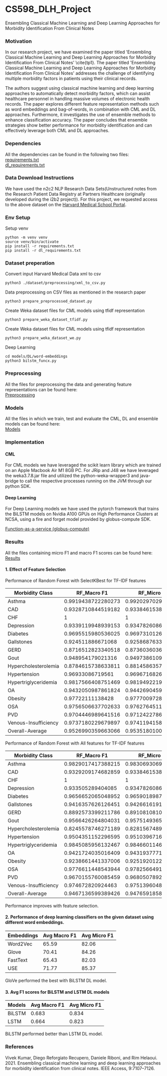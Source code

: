 # CS598_DLH_Project

Ensembling Classical Machine Learning and Deep Learning Approaches for Morbidity Identification From Clinical Notes

### Motivation
In our research project, we have examined the paper titled 'Ensembling Classical Machine Learning and Deep Learning Approaches for Morbidity Identification From Clinical Notes' \cite{tp1}. The paper titled 'Ensembling Classical Machine Learning and Deep Learning Approaches for Morbidity Identification From Clinical Notes' addresses the challenge of identifying multiple morbidity factors in patients using their clinical records. 

The authors suggest using classical machine learning and deep learning approaches to automatically detect morbidity factors, which can assist healthcare personnel in handling massive volumes of electronic health records. The paper explores different feature representation methods such as word embeddings and bag-of-words, in combination with CML and DL approaches. Furthermore, it investigates the use of ensemble methods to enhance classification accuracy. The paper concludes that ensemble strategies show better performance for morbidity identification and can effectively leverage both CML and DL approaches.


### Dependencies
All the dependencies can be found in the following two files:  
[requirements.txt](https://github.com/ritwik-deshpande/CS598_DLH_Project/blob/main/requirements.txt)   
[dl_requirements.txt](https://github.com/ritwik-deshpande/CS598_DLH_Project/blob/main/dl_requirements.txt)


### Data Download Instructions
We have used the n2c2 NLP Research Data Sets(Unstructured notes from the Research Patient Data Registry at Partners Healthcare (originally developed during the i2b2 project)). For this project, we requested access to the above dataset on the [Harvard Medical School Portal](https://portal.dbmi.hms.harvard.edu/projects/n2c2-nlp/).


### Env Setup
Setup venv
```shell
python -m venv venv
source venv/bin/activate
pip install -r requirements.txt
pip install -r dl_requirements.txt
```

### Dataset preperation

Convert input Harvard Medical Data xml to csv
```shell
python3 ./dataset/preprocessing/xml_to_csv.py
```

Data preprocessing on CSV files as mentioned in the research paper
```shell
python3 prepare_preprocessed_dataset.py
```

Create Weka dataset files for CML models using tfidf representation
```shell
python3 prepare_weka_dataset_tfidf.py
```

Create Weka dataset files for CML models using tfidf representation
```shell
python3 prepare_weka_dataset_we.py
```

Deep Learning
```shell
cd models/DL/word-embeddings
python3 bilstm_funcx.py
```

### Preprocessing
All the files for preprocessing the data and generating feature representations can be found here:  
[Preprocessing](https://github.com/ritwik-deshpande/CS598_DLH_Project/tree/main/dataset/preprocessing)

### Models
All the files in which we train, test and evaluate the CML, DL and ensemble models can be found here:  
[Models](https://github.com/ritwik-deshpande/CS598_DLH_Project/tree/main/models)

### Implementation

#### CML
For CML models we have leveraged the scikit learn library which are trained on an Apple Macbook Air M1 8GB PC. For JRip and J48 we have leveraged the weka3.7.8.jar file and utilized the python-weka-wrapper3 and java-bridge to call the respective processes running on the JVM through our python SDK. 

#### Deep Learning

For Deep Learning models we have used the pytorch framework that trains the BiLSTM models on Nvidia A100 GPUs on High Performance Clusters at NCSA, using a fire and forget model provided by globus-compute SDK.

[Function-as-a-service (globus-compute) ](https://www.globus.org/compute)


### Results
All the files containing micro F1 and macro F1 scores can be found here:  
[Results](https://github.com/ritwik-deshpande/CS598_DLH_Project/tree/main/results)

#### 1. Effect of Feature Selection  

Performance of Random Forest with SelectKBest for TF-IDF features  

|Morbidity Class     |RF_Macro F1       |RF_Micro F1       |
|--------------------|------------------|------------------|
|Asthma              |0.9919438722280273|0.992029702970297 |
|CAD                 |0.9328710844519182|0.9338461538461539|
|CHF                 |1                 |1                 |
|Depression          |0.9339119948939153|0.9347826086956521|
|Diabetes            |0.9695515980536025|0.9697310126582279|
|Gallstones          |0.924511886671068 |0.9258687633469231|
|GERD                |0.8716512823340518|0.8736036036036035|
|Gout                |0.948954179021316 |0.9497386109036594|
|Hypercholesterolemia|0.8784615738633811|0.8814586357039188|
|Hypertension        |0.96933086719561  |0.9696716826265389|
|Hypertriglyceridemia|0.9817566408751469|0.9819492219492221|
|OA                  |0.9432050987861824|0.9442690459849004|
|Obesity             |0.97722111138428  |0.9777009728622634|
|OSA                 |0.9756506637702633|0.9762764511745292|
|PVD                 |0.9704446989641516|0.97124227865477  |
|Venous-Insufficiency|0.9737180229679897|0.9741194158075601|
|Overall-Average     |0.9526990359663066|0.9535180100492637|

Performance of Random Forest with All features for TF-IDF features  

|Morbidity Class     |RF_Macro F1       |RF_Micro F1       |
|--------------------|------------------|------------------|
|Asthma              |0.9829017417388215|0.9830693069306932|
|CAD                 |0.9329209174682859|0.9338461538461539|
|CHF                 |1                 |1                 |
|Depression          |0.933505289404085 |0.9347826086956521|
|Diabetes            |0.9656652065048952|0.9659018987341772|
|Gallstones          |0.9416357626126451|0.9426616191030869|
|GERD                |0.8892573399211786|0.891081081081081 |
|Gout                |0.9566426264804031|0.9575149365197909|
|Hypercholesterolemia|0.8245578746271189|0.8281567489114661|
|Hypertension        |0.9504351152296595|0.9510396716826266|
|Hypertriglyceridemia|0.9845085956132467|0.9846601146601147|
|OA                  |0.9421724035016409|0.9431937771676961|
|Obesity             |0.9238661441337006|0.9251920122887866|
|OSA                 |0.9776611448543944|0.9782566491943312|
|PVD                 |0.9670155760085459|0.9680507892930679|
|Venous-Insufficiency|0.974672820924463 |0.9751396048109967|
|Overall-Average     |0.9467136599389426|0.9476591858074825|  

Performance improves with feature selection.

#### 2. Performance of deep learning classifiers on the given dataset using different word embeddings.

|Embeddings          |Avg Macro F1      |Avg Micro F1      |
|--------------------|------------------|------------------|
|Word2Vec            |65.59             |82.06             |
|Glove               |70.41             |84.26             |
|FastText            |65.43             |82.03             |
|USE                 |71.77             |85.37             |  

GloVe performed the best with BiLSTM DL model.

#### 3. Avg F1 scores for BiLSTM and LSTM DL models

|Models|Avg Macro F1|Avg Micro F1|
|------|------------|------------|
|BiLSTM|0.683       |0.834       |
|LSTM  |0.664       |0.823       |  

BiLSTM performed better than LSTM DL model.


### References
Vivek Kumar, Diego Reforgiato Recupero, Daniele Riboni, and Rim Helaoui. 2021. Ensembling classical machine learning and deep learning approaches for morbidity identification from clinical notes. IEEE Access, 9:7107–7126.
